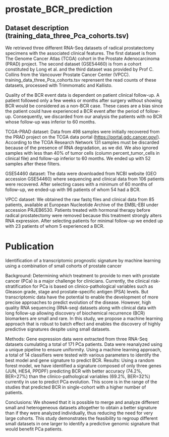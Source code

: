 # prostate_BCR_prediction

## Dataset description (training_data_three_Pca_cohorts.tsv)
We retrieved three different RNA-Seq datasets of radical prostatectomy specimens with the associated clinical features. The first dataset is from The Genome Cancer Atlas (TCGA) cohort in the Prostate Adenocarcinoma (PRAD) project. The second dataset (GSE54460) is from a cohort constituted by Long et al. and the third dataset was provided by Prof C. Collins from the Vancouver Prostate Cancer Center (VPCC).
training_data_three_Pca_cohorts.tsv reprensent the read counts of these datasets, processed with Trimmomatic and Kallisto. 

Quality of the BCR event data is dependent on patient clinical follow-up. A patient followed only a few weeks or months after surgery without showing BCR would be considered as a non-BCR case. These cases are a bias since the patient could have experienced a BCR event after the period of follow-up. Consequently, we discarded from our analysis the patients with no BCR whose follow-up was inferior to 60 months.

TCGA-PRAD dataset: Data from 498 samples were initially recovered from the PRAD project on the TCGA data portal (https://portal.gdc.cancer.gov/). According to the TCGA Research Network 131 samples must be discarded because of the presence of RNA degradation, as we did. We also ignored samples with less than 40% of tumor cells (column percent_tumor_cells in clinical file) and follow-up inferior to 60 months. We ended up with 52 samples after these filters.

GSE54460 dataset: The data were downloaded from NCBI website (GEO accession GSE54460) where sequencing and clinical data from 106 patients were recovered. After selecting cases with a minimum of 60 months of follow-up, we ended-up with 96 patients of whom 54 had a BCR. 

VPCC dataset: We obtained the raw fastq files and clinical data from 85 patients, available at European Nucleotide Archive of the EMBL-EBI under accession PRJEB6530. Patients treated with hormonal therapy before radical prostatectomy were removed because this treatment strongly alters RNA expression. After selecting patients for minimal follow-up we ended up with 23 patients of whom 5 experienced a BCR.


# Publication

Identification of a transcriptomic prognostic signature by machine learning using a combination of small cohorts of prostate cancer

Background: Determining which treatment to provide to men with prostate cancer (PCa) is a major challenge for clinicians. Currently, the clinical risk-stratification for PCa is based on clinico-pathological variables such as Gleason grade, stage and prostate-specific antigen (PSA) levels. But transcriptomic data have the potential to enable the development of more precise approaches to predict evolution of the disease. However, high quality RNA sequencing (RNA-seq) datasets along with clinical data with long follow-up allowing discovery of biochemical recurrence (BCR) biomarkers are small and rare. In this study, we propose a machine learning approach that is robust to batch effect and enables the discovery of highly predictive signatures despite using small datasets.

Methods: Gene expression data were extracted from three RNA-Seq datasets cumulating a total of 171 PCa patients. Data were reanalyzed using a unique pipeline to ensure uniformity. Using a machine learning approach, a total of 14 classifiers were tested with various parameters to identify the best model and gene signature to predict BCR.
Results: Using a random forest model, we have identified a signature composed of only three genes (JUN, HES4, PPDPF) predicting BCR with better accuracy (74.2%, BER=27%) than the clinico-pathological variables (69.2%, BER=32%) currently in use to predict PCa evolution. This score is in the range of the studies that predicted BCR in single-cohort with a higher number of patients. 

Conclusions: We showed that it is possible to merge and analyze different small and heterogeneous datasets altogether to obtain a better signature than if they were analyzed individually, thus reducing the need for very large cohorts. This study demonstrates the feasibility to regroup different small datasets in one larger to identify a predictive genomic signature that would benefit PCa patients.
